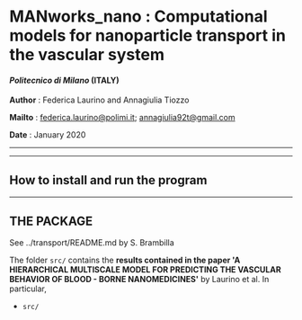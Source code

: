 # MANworks_nano : Computational models for nanoparticle transport in the vascular system

#### *Politecnico di Milano* (ITALY)

**Author** : Federica Laurino and Annagiulia Tiozzo

**Mailto** :  <federica.laurino@polimi.it>; <annagiulia92t@gmail.com>

**Date**   : January 2020


-------------------------------------------------------

-------------------------------------------------------
## How to install and run the program
-------------------------------------------------------
## THE PACKAGE

See ../transport/README.md by S. Brambilla

The folder `src/` contains the **results contained in the paper 'A HIERARCHICAL MULTISCALE MODEL FOR PREDICTING THE VASCULAR BEHAVIOR OF BLOOD - BORNE NANOMEDICINES'** by Laurino et al. In particular,

- `src/`
  



